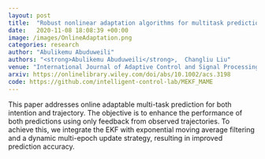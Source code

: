 ```yaml
---
layout: post
title:  "Robust nonlinear adaptation algorithms for multitask prediction networks"
date:   2020-11-08 18:08:39 +00:00
image: /images/OnlineAdaptation.png
categories: research
author: "Abulikemu Abuduweili"
authors: "<strong>Abulikemu Abuduweili</strong>,  Changliu Liu"
venue: "International Journal of Adaptive Control and Signal Processing (ACSP)"
arxiv: https://onlinelibrary.wiley.com/doi/abs/10.1002/acs.3198 
code: https://github.com/intelligent-control-lab/MEKF_MAME
---
```


This paper addresses online adaptable multi-task prediction for both intention and trajectory. 
The objective is to enhance the performance of both predictions using only feedback from observed trajectories. 
To achieve this, we integrate the EKF with exponential moving average filtering and a dynamic multi-epoch update strategy, 
resulting in improved prediction accuracy.